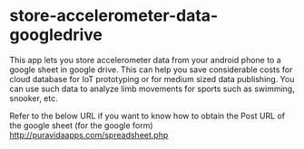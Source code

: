 # store-accelerometer-data-googledrive
This app lets you store accelerometer data from your android phone to a google sheet in google drive. This can help you save considerable costs for cloud database for IoT prototyping or for medium sized data publishing. You can use such data to analyze limb movements for sports such as swimming, snooker, etc.

Refer to the below URL if you want to know how to obtain the Post URL of the google sheet (for the google form)
http://puravidaapps.com/spreadsheet.php
